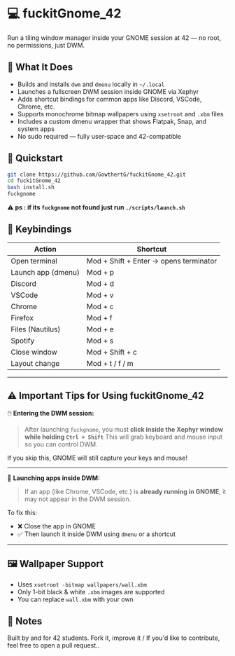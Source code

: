 # 💻 fuckitGnome\_42

Run a tiling window manager inside your GNOME session at 42 — no root, no permissions, just DWM.
## 🔧 What It Does

* Builds and installs `dwm` and `dmenu` locally in `~/.local`
* Launches a fullscreen DWM session inside GNOME via Xephyr
* Adds shortcut bindings for common apps like Discord, VSCode, Chrome, etc.
* Supports monochrome bitmap wallpapers using `xsetroot` and `.xbm` files
* Includes a custom dmenu wrapper that shows Flatpak, Snap, and system apps
* No sudo required — fully user-space and 42-compatible

## 🚀 Quickstart

```bash
git clone https://github.com/GowthertG/fuckitGnome_42.git
cd fuckitGnome_42
bash install.sh
fuckgnome
```
**⚠️ ps : if its ```fuckgnome``` not found just run ```./scripts/launch.sh```**

## 🧠 Keybindings

| Action             | Shortcut                               |
| ------------------ | -------------------------------------- |
| Open terminal      | Mod + Shift + Enter → opens terminator |
| Launch app (dmenu) | Mod + p                                |
| Discord            | Mod + d                                |
| VSCode             | Mod + v                                |
| Chrome             | Mod + c                                |
| Firefox            | Mod + f                                |
| Files (Nautilus)   | Mod + e                                |
| Spotify            | Mod + s                                |
| Close window       | Mod + Shift + c                        |
| Layout change      | Mod + t / f / m                        |

---

## ⚠️ Important Tips for Using fuckitGnome\_42

🖱️ **Entering the DWM session:**

> After launching `fuckgnome`, you must **click inside the Xephyr window while holding `Ctrl + Shift`**
> This will grab keyboard and mouse input so you can control DWM.

If you skip this, GNOME will still capture your keys and mouse!

---

🧱 **Launching apps inside DWM:**

> If an app (like Chrome, VSCode, etc.) is **already running in GNOME**, it may not appear in the DWM session.

To fix this:

* ❌ Close the app in GNOME
* ✅ Then launch it inside DWM using `dmenu` or a shortcut

---

## 🖼 Wallpaper Support

* Uses `xsetroot -bitmap wallpapers/wall.xbm`
* Only 1-bit black & white `.xbm` images are supported
* You can replace `wall.xbm` with your own

## 📎 Notes

Built by and for 42 students.
Fork it, improve it / If you'd like to contribute, feel free to open a pull request..
